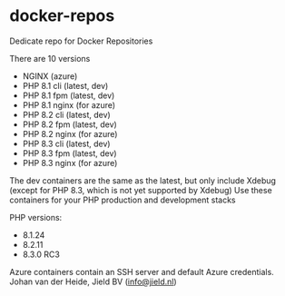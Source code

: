 # docker-repos

Dedicate repo for Docker Repositories

There are 10 versions

* NGINX (azure)
* PHP 8.1 cli (latest, dev)
* PHP 8.1 fpm (latest, dev)
* PHP 8.1 nginx (for azure)
* PHP 8.2 cli (latest, dev)
* PHP 8.2 fpm (latest, dev)
* PHP 8.2 nginx (for azure)
* PHP 8.3 cli (latest, dev)
* PHP 8.3 fpm (latest, dev)
* PHP 8.3 nginx (for azure)

The dev containers are the same as the latest, but only include Xdebug (except for PHP 8.3, which is not yet supported by Xdebug)
Use these containers for your PHP production and development stacks

PHP versions: 

- 8.1.24
- 8.2.11
- 8.3.0 RC3

Azure containers contain an SSH server and default Azure credentials.
Johan van der Heide, Jield BV (info@jield.nl)